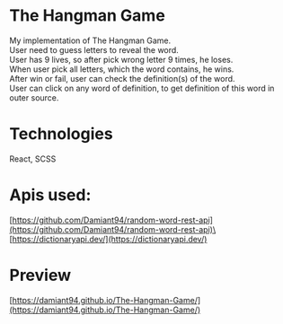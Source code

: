 # The Hangman Game
My implementation of The Hangman Game.\
User need to guess letters to reveal the word.\
User has 9 lives, so after pick wrong letter 9 times, he loses.\
When user pick all letters, which the word contains, he wins.\
After win or fail, user can check the definition(s) of the word.\
User can click on any word of definition, to get definition of this word in outer source.

# Technologies
React, SCSS

# Apis used:
[https://github.com/Damiant94/random-word-rest-api](https://github.com/Damiant94/random-word-rest-api)\
[https://dictionaryapi.dev/](https://dictionaryapi.dev/)

# Preview
[https://damiant94.github.io/The-Hangman-Game/](https://damiant94.github.io/The-Hangman-Game/)
